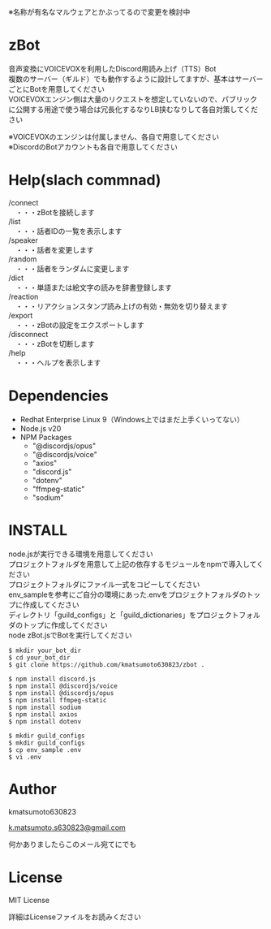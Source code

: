 ※名称が有名なマルウェアとかぶってるので変更を検討中  

# zBot
音声変換にVOICEVOXを利用したDiscord用読み上げ（TTS）Bot  
複数のサーバー（ギルド）でも動作するように設計してますが、基本はサーバーごとにBotを用意してください  
VOICEVOXエンジン側は大量のリクエストを想定していないので、パブリックに公開する用途で使う場合は冗長化するなりLB挟むなりして各自対策してください

※VOICEVOXのエンジンは付属しません、各自で用意してください  
※DiscordのBotアカウントも各自で用意してください  

# Help(slach commnad)
/connect  
　・・・zBotを接続します  
/list  
　・・・話者IDの一覧を表示します  
/speaker  
　・・・話者を変更します  
/random  
　・・・話者をランダムに変更します  
/dict  
　・・・単語または絵文字の読みを辞書登録します  
/reaction  
　・・・リアクションスタンプ読み上げの有効・無効を切り替えます  
/export  
　・・・zBotの設定をエクスポートします  
/disconnect  
　・・・zBotを切断します  
/help  
　・・・ヘルプを表示します  

# Dependencies
- Redhat Enterprise Linux 9（Windows上ではまだ上手くいってない）
- Node.js v20
- NPM Packages
  - "@discordjs/opus"
  - "@discordjs/voice"
  - "axios"
  - "discord.js"
  - "dotenv"
  - "ffmpeg-static"
  - "sodium"

# INSTALL
node.jsが実行できる環境を用意してください  
プロジェクトフォルダを用意して上記の依存するモジュールをnpmで導入してください  
プロジェクトフォルダにファイル一式をコピーしてください  
env_sampleを参考にご自分の環境にあった.envをプロジェクトフォルダのトップに作成してください  
ディレクトリ「guild_configs」と「guild_dictionaries」をプロジェクトフォルダのトップに作成してください  
node zBot.jsでBotを実行してください

```
$ mkdir your_bot_dir
$ cd your_bot_dir
$ git clone https://github.com/kmatsumoto630823/zbot .

$ npm install discord.js
$ npm install @discordjs/voice
$ npm install @discordjs/opus
$ npm install ffmpeg-static
$ npm install sodium
$ npm install axios
$ npm install dotenv

$ mkdir guild_configs
$ mkdir guild_configs
$ cp env_sample .env
$ vi .env
```

# Author
kmatsumoto630823

k.matsumoto.s630823@gmail.com

何かありましたらこのメール宛てにでも

# License
MIT License

詳細はLicenseファイルをお読みください

